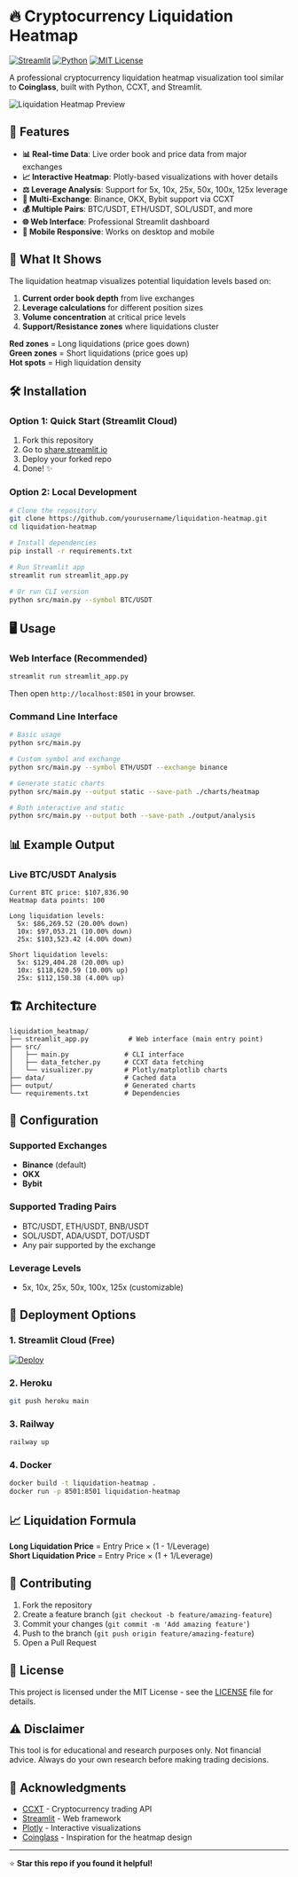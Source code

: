 # 🔥 Cryptocurrency Liquidation Heatmap

[![Streamlit](https://img.shields.io/badge/Streamlit-FF4B4B?style=for-the-badge&logo=streamlit&logoColor=white)](https://streamlit.io/)
[![Python](https://img.shields.io/badge/Python-3776AB?style=for-the-badge&logo=python&logoColor=white)](https://python.org/)
[![MIT License](https://img.shields.io/badge/License-MIT-green.svg?style=for-the-badge)](LICENSE)

A professional cryptocurrency liquidation heatmap visualization tool similar to **Coinglass**, built with Python, CCXT, and Streamlit.

![Liquidation Heatmap Preview](https://via.placeholder.com/800x400/0d1117/ffffff?text=Liquidation+Heatmap+Preview)

## 🚀 Features

- **📊 Real-time Data**: Live order book and price data from major exchanges
- **📈 Interactive Heatmap**: Plotly-based visualizations with hover details  
- **⚖️ Leverage Analysis**: Support for 5x, 10x, 25x, 50x, 100x, 125x leverage
- **🔄 Multi-Exchange**: Binance, OKX, Bybit support via CCXT
- **💰 Multiple Pairs**: BTC/USDT, ETH/USDT, SOL/USDT, and more
- **🌐 Web Interface**: Professional Streamlit dashboard
- **📱 Mobile Responsive**: Works on desktop and mobile

## 🎯 What It Shows

The liquidation heatmap visualizes potential liquidation levels based on:

1. **Current order book depth** from live exchanges
2. **Leverage calculations** for different position sizes
3. **Volume concentration** at critical price levels
4. **Support/Resistance zones** where liquidations cluster

**Red zones** = Long liquidations (price goes down)  
**Green zones** = Short liquidations (price goes up)  
**Hot spots** = High liquidation density

## 🛠️ Installation

### Option 1: Quick Start (Streamlit Cloud)
1. Fork this repository
2. Go to [share.streamlit.io](https://share.streamlit.io)
3. Deploy your forked repo
4. Done! ✨

### Option 2: Local Development
```bash
# Clone the repository
git clone https://github.com/yourusername/liquidation-heatmap.git
cd liquidation-heatmap

# Install dependencies
pip install -r requirements.txt

# Run Streamlit app
streamlit run streamlit_app.py

# Or run CLI version
python src/main.py --symbol BTC/USDT
```

## 🖥️ Usage

### Web Interface (Recommended)
```bash
streamlit run streamlit_app.py
```
Then open `http://localhost:8501` in your browser.

### Command Line Interface
```bash
# Basic usage
python src/main.py

# Custom symbol and exchange
python src/main.py --symbol ETH/USDT --exchange binance

# Generate static charts
python src/main.py --output static --save-path ./charts/heatmap

# Both interactive and static
python src/main.py --output both --save-path ./output/analysis
```

## 📊 Example Output

### Live BTC/USDT Analysis
```
Current BTC price: $107,836.90
Heatmap data points: 100

Long liquidation levels:
  5x: $86,269.52 (20.00% down)
  10x: $97,053.21 (10.00% down)
  25x: $103,523.42 (4.00% down)

Short liquidation levels:
  5x: $129,404.28 (20.00% up)
  10x: $118,620.59 (10.00% up)
  25x: $112,150.38 (4.00% up)
```

## 🏗️ Architecture

```
liquidation_heatmap/
├── streamlit_app.py          # Web interface (main entry point)
├── src/
│   ├── main.py              # CLI interface
│   ├── data_fetcher.py      # CCXT data fetching
│   └── visualizer.py        # Plotly/matplotlib charts
├── data/                    # Cached data
├── output/                  # Generated charts
└── requirements.txt         # Dependencies
```

## 🔧 Configuration

### Supported Exchanges
- **Binance** (default)
- **OKX** 
- **Bybit**

### Supported Trading Pairs
- BTC/USDT, ETH/USDT, BNB/USDT
- SOL/USDT, ADA/USDT, DOT/USDT
- Any pair supported by the exchange

### Leverage Levels
- 5x, 10x, 25x, 50x, 100x, 125x (customizable)

## 🚀 Deployment Options

### 1. Streamlit Cloud (Free)
[![Deploy](https://img.shields.io/badge/Deploy-Streamlit-FF4B4B?style=for-the-badge)](https://share.streamlit.io)

### 2. Heroku
```bash
git push heroku main
```

### 3. Railway
```bash
railway up
```

### 4. Docker
```bash
docker build -t liquidation-heatmap .
docker run -p 8501:8501 liquidation-heatmap
```

## 📈 Liquidation Formula

**Long Liquidation Price** = Entry Price × (1 - 1/Leverage)  
**Short Liquidation Price** = Entry Price × (1 + 1/Leverage)

## 🤝 Contributing

1. Fork the repository
2. Create a feature branch (`git checkout -b feature/amazing-feature`)
3. Commit your changes (`git commit -m 'Add amazing feature'`)
4. Push to the branch (`git push origin feature/amazing-feature`)
5. Open a Pull Request

## 📄 License

This project is licensed under the MIT License - see the [LICENSE](LICENSE) file for details.

## ⚠️ Disclaimer

This tool is for educational and research purposes only. Not financial advice. Always do your own research before making trading decisions.

## 🙏 Acknowledgments

- [CCXT](https://github.com/ccxt/ccxt) - Cryptocurrency trading API
- [Streamlit](https://streamlit.io/) - Web framework
- [Plotly](https://plotly.com/) - Interactive visualizations
- [Coinglass](https://coinglass.com/) - Inspiration for the heatmap design

---

⭐ **Star this repo if you found it helpful!**